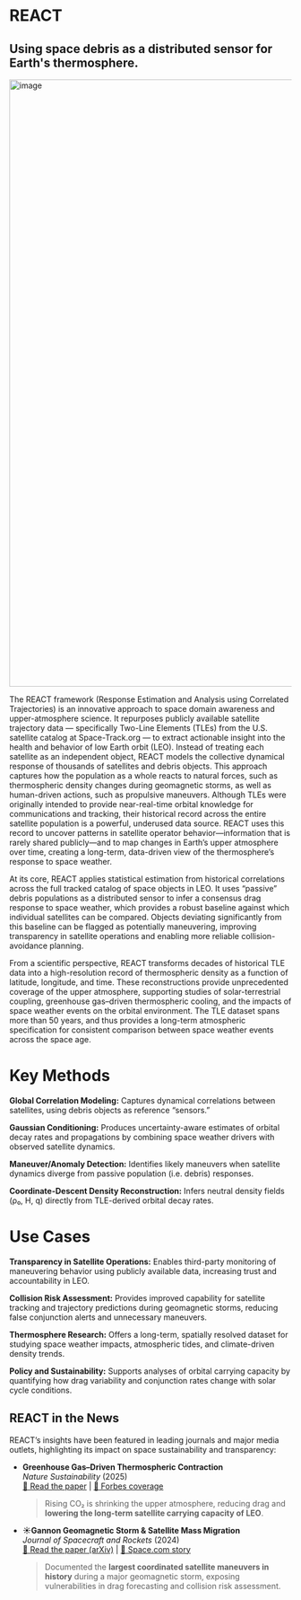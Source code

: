 # REACT
## Using space debris as a distributed sensor for Earth's thermosphere.

<img width="2368" height="1082" alt="image" src="https://github.com/user-attachments/assets/9729d976-934d-4cc4-bacb-e8a75aa01eee" />

The REACT framework (Response Estimation and Analysis using Correlated Trajectories) is an innovative approach to space domain awareness and upper-atmosphere science. It repurposes publicly available satellite trajectory data — specifically Two-Line Elements (TLEs) from the U.S. satellite catalog at Space-Track.org — to extract actionable insight into the health and behavior of low Earth orbit (LEO). Instead of treating each satellite as an independent object, REACT models the collective dynamical response of thousands of satellites and debris objects. This approach captures how the population as a whole reacts to natural forces, such as thermospheric density changes during geomagnetic storms, as well as human-driven actions, such as propulsive maneuvers.
Although TLEs were originally intended to provide near-real-time orbital knowledge for communications and tracking, their historical record across the entire satellite population is a powerful, underused data source. REACT uses this record to uncover patterns in satellite operator behavior—information that is rarely shared publicly—and to map changes in Earth’s upper atmosphere over time, creating a long-term, data-driven view of the thermosphere’s response to space weather.

At its core, REACT applies statistical estimation from historical correlations across the full tracked catalog of space objects in LEO. It uses “passive” debris populations as a distributed sensor to infer a consensus drag response to space weather, which provides a robust baseline against which individual satellites can be compared. Objects deviating significantly from this baseline can be flagged as potentially maneuvering, improving transparency in satellite operations and enabling more reliable collision-avoidance planning.

From a scientific perspective, REACT transforms decades of historical TLE data into a high-resolution record of thermospheric density as a function of latitude, longitude, and time. These reconstructions provide unprecedented coverage of the upper atmosphere, supporting studies of solar-terrestrial coupling, greenhouse gas–driven thermospheric cooling, and the impacts of space weather events on the orbital environment. The TLE dataset spans more than 50 years, and thus provides a long-term atmospheric specification for consistent comparison between space weather events across the space age. 

# Key Methods
**Global Correlation Modeling:** Captures dynamical correlations between satellites, using debris objects as reference “sensors.”

**Gaussian Conditioning:** Produces uncertainty-aware estimates of orbital decay rates and propagations by combining space weather drivers with observed satellite dynamics.

**Maneuver/Anomaly Detection:** Identifies likely maneuvers when satellite dynamics diverge from passive population (i.e. debris) responses.

**Coordinate-Descent Density Reconstruction:** Infers neutral density fields (ρ₀, H, q) directly from TLE-derived orbital decay rates.


# Use Cases
**Transparency in Satellite Operations:** Enables third-party monitoring of maneuvering behavior using publicly available data, increasing trust and accountability in LEO.

**Collision Risk Assessment:** Provides improved capability for satellite tracking and trajectory predictions during geomagnetic storms, reducing false conjunction alerts and unnecessary maneuvers.

**Thermosphere Research:** Offers a long-term, spatially resolved dataset for studying space weather impacts, atmospheric tides, and climate-driven density trends.

**Policy and Sustainability:** Supports analyses of orbital carrying capacity by quantifying how drag variability and conjunction rates change with solar cycle conditions.

## REACT in the News

REACT’s insights have been featured in leading journals and major media outlets, highlighting its impact on space sustainability and transparency:

- **Greenhouse Gas–Driven Thermospheric Contraction**  
  *Nature Sustainability* (2025)  
  [📄 Read the paper](https://www.nature.com/articles/s41893-025-01512-0?utm_source=chatgpt.com) | [📰 Forbes coverage](https://www.forbes.com/sites/brucedorminey/2025/03/12/climate-change-is-even-wreaking-havoc-on-satellites-in-low-earth-orbit/?utm_source=chatgpt.com)  
  > Rising CO₂ is shrinking the upper atmosphere, reducing drag and **lowering the long-term satellite carrying capacity of LEO**.

- **☀Gannon Geomagnetic Storm & Satellite Mass Migration**  
  *Journal of Spacecraft and Rockets* (2024)  
  [📄 Read the paper (arXiv)](https://arxiv.org/abs/2406.08617?utm_source=chatgpt.com) | [📰 Space.com story](https://www.space.com/may-solar-storm-largest-mass-migration-satellites?utm_source=chatgpt.com)  
  > Documented the **largest coordinated satellite maneuvers in history** during a major geomagnetic storm, exposing vulnerabilities in drag forecasting and collision risk assessment.

